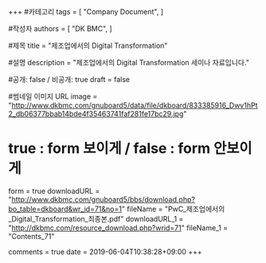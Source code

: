 +++
#카테고리
tags = [
    "Company Document",
]

#작성자
authors = [
    "DK BMC",
]

#제목
title = "제조업에서의 Digital Transformation"

#설명
description = "제조업에서의 Digital Transformation 세미나 자료입니다."

#공개: false / 비공개: true
draft = false

#썸네일 이미지 URL
image = "http://www.dkbmc.com/gnuboard5/data/file/dkboard/833385916_Dwv1hPt2_db06377bbab14bde4f35463741faf281fe17bc29.jpg"

# true : form 보이게 / false : form 안보이게
form = true
downloadURL = "http://www.dkbmc.com/gnuboard5/bbs/download.php?bo_table=dkboard&wr_id=71&no=1"
fileName = "PwC_제조업에서의_Digital_Transformation_최종본.pdf"
downloadURL_1 = "http://dkbmc.com/resource_download.php?wrid=71"
fileName_1 = "Contents_71"

comments = true
date = 2019-06-04T10:38:28+09:00
+++

<!-- 게시글 내용 -->